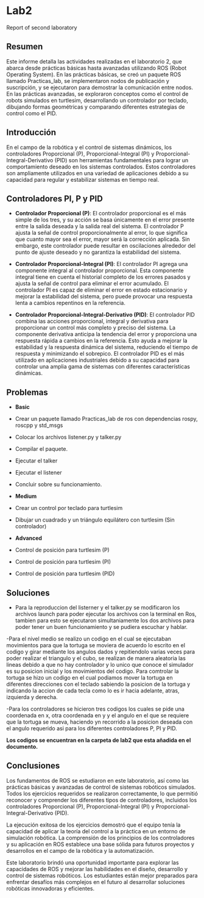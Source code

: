 # Lab2
Report of second laboratory

## Resumen
Este informe detalla las actividades realizadas en el laboratorio 2, que abarca desde prácticas básicas hasta avanzadas utilizando ROS (Robot Operating System). En las prácticas básicas, se creó un paquete ROS llamado Practicas_lab, se implementaron nodos de publicación y suscripción, y se ejecutaron para demostrar la comunicación entre nodos. En las prácticas avanzadas, se exploraron conceptos como el control de robots simulados en turtlesim, desarrollando un controlador por teclado, dibujando formas geométricas y comparando diferentes estrategias de control como el PID.

## Introducción

En el campo de la robótica y el control de sistemas dinámicos, los controladores Proporcional (P), Proporcional-Integral (PI) y Proporcional-Integral-Derivativo (PID) son herramientas fundamentales para lograr un comportamiento deseado en los sistemas controlados. Estos controladores son ampliamente utilizados en una variedad de aplicaciones debido a su capacidad para regular y estabilizar sistemas en tiempo real.

## Controladores PI, P y PID

- **Controlador Proporcional (P)**: El controlador proporcional es el más simple de los tres, y su acción se basa únicamente en el error presente entre la salida deseada y la salida real del sistema. El controlador P ajusta la señal de control proporcionalmente al error, lo que significa que cuanto mayor sea el error, mayor será la corrección aplicada. Sin embargo, este controlador puede resultar en oscilaciones alrededor del punto de ajuste deseado y no garantiza la estabilidad del sistema.

- **Controlador Proporcional-Integral (PI)**: El controlador PI agrega una componente integral al controlador proporcional. Esta componente integral tiene en cuenta el historial completo de los errores pasados y ajusta la señal de control para eliminar el error acumulado. El controlador PI es capaz de eliminar el error en estado estacionario y mejorar la estabilidad del sistema, pero puede provocar una respuesta lenta a cambios repentinos en la referencia.

- **Controlador Proporcional-Integral-Derivativo (PID)**: El controlador PID combina las acciones proporcional, integral y derivativa para proporcionar un control más completo y preciso del sistema. La componente derivativa anticipa la tendencia del error y proporciona una respuesta rápida a cambios en la referencia. Esto ayuda a mejorar la estabilidad y la respuesta dinámica del sistema, reduciendo el tiempo de respuesta y minimizando el sobrepico. El controlador PID es el más utilizado en aplicaciones industriales debido a su capacidad para controlar una amplia gama de sistemas con diferentes características dinámicas.

## Problemas

- **Basic**
- Crear un paquete llamado Practicas_lab de ros con dependencias rospy, roscpp y std_msgs
- Colocar los archivos listener.py y talker.py
- Compilar el paquete.
- Ejecutar el talker
- Ejecutar el listener
- Concluir sobre su funcionamiento.
  
- **Medium**
- Crear un control por teclado para turtlesim
- Dibujar un cuadrado y un triángulo equilátero con turtlesim (Sin controlador)
  
- **Advanced**
- Control de posición para turtlesim (P)
- Control de posición para turtlesim (PI)
- Control de posición para turtlesim (PID)

## Soluciones  

- Para la reproduccion del listerner y el talker.py se modificaron los archivos launch para poder ejecutar los archivos con la terminal en Ros, tambien para esto se ejecutaron simultaniamente los dos archivos para poder tener un buen funcionamiento y se pudiera escuchar y hablar.
  
-Para el nivel medio se realizo un codigo en el cual se ejecutaban movimientos para que la tortuga se moviera de acuerdo lo escrito en el codigo y girar mediante los angulos dados y repitiendolo varias veces para poder realizar el triangulo y el cubo, se realizan de manera aleatoria las lineas debido a que no hay controlador y lo unico que conoce el simulador es su posicion inicial y los movimientos del codigo. Para comtrolar la tortuga se hizo un codigo en el cual podiamos mover la tortuga en diferentes direcciones con el teclado sabiendo la posicion de la tortuga y indicando la accion de cada tecla como lo es ir hacia adelante, atras, izquierda y derecha.

-Para los controladores se hicieron tres codigos los cuales se pide una coordenada en x, otra coordenada en y y el angulo en el que se requiere que la tortuga se mueva, haciendo yn recorrido a la posicion deseada con el angulo requerido asi para los diferentes controladores P, PI y PID.

**Los codigos se encuentran en la carpeta de lab2 que esta añadida en el documento.**

    
## Conclusiones

Los fundamentos de ROS se estudiaron en este laboratorio, así como las prácticas básicas y avanzadas de control de sistemas robóticos simulados. Todos los ejercicios requeridos se realizaron correctamente, lo que permitió reconocer y comprender los diferentes tipos de controladores, incluidos los controladores Proporcional (P), Proporcional-Integral (PI) y Proporcional-Integral-Derivativo (PID).

La ejecución exitosa de los ejercicios demostró que el equipo tenía la capacidad de aplicar la teoría del control a la práctica en un entorno de simulación robótica. La comprensión de los principios de los controladores y su aplicación en ROS establece una base sólida para futuros proyectos y desarrollos en el campo de la robótica y la automatización.

Este laboratorio brindó una oportunidad importante para explorar las capacidades de ROS y mejorar las habilidades en el diseño, desarrollo y control de sistemas robóticos. Los estudiantes están mejor preparados para enfrentar desafíos más complejos en el futuro al desarrollar soluciones robóticas innovadoras y eficientes.

